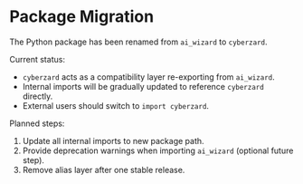 # Package Migration

The Python package has been renamed from `ai_wizard` to `cyberzard`.

Current status:
- `cyberzard` acts as a compatibility layer re-exporting from `ai_wizard`.
- Internal imports will be gradually updated to reference `cyberzard` directly.
- External users should switch to `import cyberzard`.

Planned steps:
1. Update all internal imports to new package path.
2. Provide deprecation warnings when importing `ai_wizard` (optional future step).
3. Remove alias layer after one stable release.
